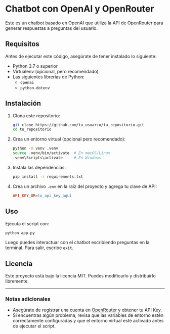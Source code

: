 # Chatbot con OpenAI y OpenRouter

Este es un chatbot basado en OpenAI que utiliza la API de OpenRouter para generar respuestas a preguntas del usuario.

## Requisitos

Antes de ejecutar este código, asegúrate de tener instalado lo siguiente:

- Python 3.7 o superior
- Virtualenv (opcional, pero recomendado)
- Las siguientes librerías de Python:
  - `openai`
  - `python-dotenv`

## Instalación

1. Clona este repositorio:
   ```sh
   git clone https://github.com/tu_usuario/tu_repositorio.git
   cd tu_repositorio
   ```

2. Crea un entorno virtual (opcional pero recomendado):
   ```sh
   python -m venv .venv
   source .venv/bin/activate  # En macOS/Linux
   .venv\Scripts\activate     # En Windows
   ```

3. Instala las dependencias:
   ```sh
   pip install -r requirements.txt
   ```

4. Crea un archivo `.env` en la raíz del proyecto y agrega tu clave de API:
   ```ini
   API_KEY_OR=tu_api_key_aqui
   ```

## Uso

Ejecuta el script con:
```sh
python app.py
```

Luego puedes interactuar con el chatbot escribiendo preguntas en la terminal. Para salir, escribe `exit`.

## Licencia

Este proyecto está bajo la licencia MIT. Puedes modificarlo y distribuirlo libremente.

---

### Notas adicionales
- Asegúrate de registrar una cuenta en [OpenRouter](https://openrouter.ai/) y obtener tu API Key.
- Si encuentras algún problema, revisa que las variables de entorno estén correctamente configuradas y que el entorno virtual esté activado antes de ejecutar el script.

